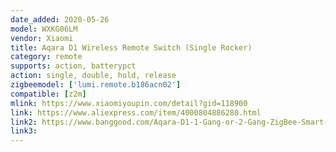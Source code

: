 ```yaml
---
date_added: 2020-05-26
model: WXKG06LM
vendor: Xiaomi
title: Aqara D1 Wireless Remote Switch (Single Rocker)
category: remote
supports: action, batterypct
action: single, double, hold, release
zigbeemodel: ['lumi.remote.b186acn02']
compatible: [z2m]
mlink: https://www.xiaomiyoupin.com/detail?gid=118900
link: https://www.aliexpress.com/item/4000804886280.html
link2: https://www.banggood.com/Aqara-D1-1-Gang-or-2-Gang-ZigBee-Smart-Wireless-Switch-APP-Remote-Control-Timer-Work-with-MIJIA-APP-HomeKit-p-1644321.html
link3: 
---
```

